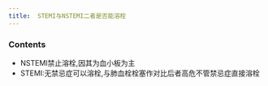 ```yaml
---
title:  STEMI与NSTEMI二者是否能溶栓
--- 
```


### Contents
- NSTEMI禁止溶栓,因其为血小板为主
- STEMI:无禁忌症可以溶栓,与肺血栓栓塞作对比后者高危不管禁忌症直接溶栓

